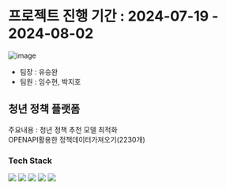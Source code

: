 # 프로젝트 진행 기간 : 2024-07-19 - 2024-08-02 
![image](https://github.com/user-attachments/assets/718d9f2c-bd50-4de2-9912-b73b2eee472b)
- 팀장 : 유승완 
- 팀원 : 임수현, 박지호

## 청년 정책 플랫폼
주요내용 : 청년 정책 추천 모델 최적화<br>
OPENAPI활용한 정책데이터가져오기(2230개)

### Tech Stack
<img src="https://img.shields.io/badge/Java-007396?style=for-the-badge&logo=Java&logoColor=white"/> <img src="https://img.shields.io/badge/Python-3776AB?style=for-the-badge&logo=Python&logoColor=white"/>
<img src="https://img.shields.io/badge/SQL-4479A1?style=for-the-badge&logo=MySQL&logoColor=white"/> <img src="https://img.shields.io/badge/GitHub-181717?style=for-the-badge&logo=GitHub&logoColor=white"/>
<img src="https://img.shields.io/badge/ORACLE-F80000?style=for-the-badge&logo=oracle&logoColor=white"/>
